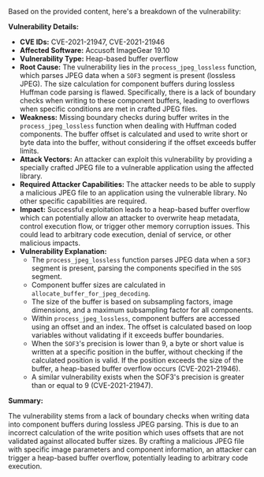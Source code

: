 Based on the provided content, here's a breakdown of the vulnerability:

**Vulnerability Details:**

*   **CVE IDs:** CVE-2021-21947, CVE-2021-21946
*   **Affected Software:** Accusoft ImageGear 19.10
*   **Vulnerability Type:** Heap-based buffer overflow
*   **Root Cause:** The vulnerability lies in the `process_jpeg_lossless` function, which parses JPEG data when a `SOF3` segment is present (lossless JPEG). The size calculation for component buffers during lossless Huffman code parsing is flawed. Specifically, there is a lack of boundary checks when writing to these component buffers, leading to overflows when specific conditions are met in crafted JPEG files.
*   **Weakness:** Missing boundary checks during buffer writes in the `process_jpeg_lossless` function when dealing with Huffman coded components. The buffer offset is calculated and used to write short or byte data into the buffer, without considering if the offset exceeds buffer limits.
*  **Attack Vectors:** An attacker can exploit this vulnerability by providing a specially crafted JPEG file to a vulnerable application using the affected library.
*   **Required Attacker Capabilities:** The attacker needs to be able to supply a malicious JPEG file to an application using the vulnerable library. No other specific capabilities are required.
*   **Impact:** Successful exploitation leads to a heap-based buffer overflow which can potentially allow an attacker to overwrite heap metadata, control execution flow, or trigger other memory corruption issues. This could lead to arbitrary code execution, denial of service, or other malicious impacts.
*   **Vulnerability Explanation:**
    *   The `process_jpeg_lossless` function parses JPEG data when a `SOF3` segment is present, parsing the components specified in the `SOS` segment.
    *   Component buffer sizes are calculated in `allocate_buffer_for_jpeg_decoding`.
    *   The size of the buffer is based on subsampling factors, image dimensions, and a maximum subsampling factor for all components.
    *   Within `process_jpeg_lossless`, component buffers are accessed using an offset and an index. The offset is calculated based on loop variables without validating if it exceeds buffer boundaries.
    *   When the `SOF3`'s precision is lower than 9, a byte or short value is written at a specific position in the buffer, without checking if the calculated position is valid. If the position exceeds the size of the buffer, a heap-based buffer overflow occurs (CVE-2021-21946).
    *   A similar vulnerability exists when the SOF3's precision is greater than or equal to 9 (CVE-2021-21947).

**Summary:**

The vulnerability stems from a lack of boundary checks when writing data into component buffers during lossless JPEG parsing. This is due to an incorrect calculation of the write position which uses offsets that are not validated against allocated buffer sizes. By crafting a malicious JPEG file with specific image parameters and component information, an attacker can trigger a heap-based buffer overflow, potentially leading to arbitrary code execution.